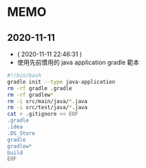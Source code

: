 # MEMO

## 2020-11-11

- ( 2020-11-11 22:46:31 )
- 使用先前慣用的 java application gradle 範本
```bash
#!/bin/bash
gradle init --type java-application
rm -rf gradle .gradle
rm -rf gradlew*
rm -i src/main/java/*.java
rm -i src/test/java/*.java
cat > .gitignore << EOF
.gradle
.idea
.DS_Store
gradle
gradlew*
build
EOF
```